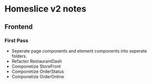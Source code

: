 # Homeslice v2 notes

## Frontend
### First Pass
* Seperate page components and element components into seperate folders.
* Refactor RestaurantDash
* Componetize StoreFront
* Componetize OrderStatus
* Componetize OrderOnline
